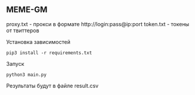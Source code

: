 ## MEME-GM

proxy.txt - прокси в формате http://login:pass@ip:port
token.txt - токены от твиттеров 

Установка зависимостей
```
pip3 install -r requirements.txt 
```

Запуск
```
python3 main.py
```

Результаты будут в файле result.csv
